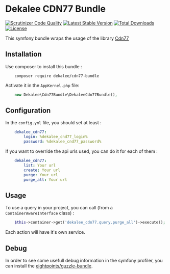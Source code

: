 Dekalee CDN77 Bundle
====================

[![Scrutinizer Code Quality](https://scrutinizer-ci.com/g/dekalee/cdn77-bundle/badges/quality-score.png?b=master)](https://scrutinizer-ci.com/g/dekalee/cdn77-bundle/?branch=master)
[![Latest Stable Version](https://poser.pugx.org/dekalee/cdn77-bundle/v/stable)](https://packagist.org/packages/dekalee/cdn77-bundle)
[![Total Downloads](https://poser.pugx.org/dekalee/cdn77-bundle/downloads)](https://packagist.org/packages/dekalee/cdn77-bundle)
[![License](https://poser.pugx.org/dekalee/cdn77-bundle/license)](https://packagist.org/packages/dekalee/cdn77-bundle)

This symfony bundle wraps the usage of the library [Cdn77](https://github.com/dekalee/cdn77-bundle)

Installation
------------

Use composer to install this bundle :

```
    composer require dekalee/cdn77-bundle
```

Activate it in the `AppKernel.php` file:

```php
    new Dekalee\Cdn77Bundle\DekaleeCdn77Bundle(),
```

Configuration
-------------

In the `config.yml` file, you should set at least :

```yaml
    dekalee_cdn77:
        login: %dekalee_cnd77_login%
        password: %dekalee_cnd77_password%
```

If you want to override the api urls used, you can do it for each of them :

```yaml
    dekalee_cdn77:
        list: Your url
        create: Your url
        purge: Your url
        purge_all: Your url
```

Usage
-----

To use a query in your project, you can call (from a `ContainerAwareInterface` class) :

```php
    $this->container->get('dekalee_cdn77.query.purge_all')->execute();
```

Each action will have it's own service.

Debug
-----

In order to see some usefull debug information in the symfony profiler, you can install the
[eightpoints/guzzle-bundle](https://packagist.org/packages/eightpoints/guzzle-bundle).
